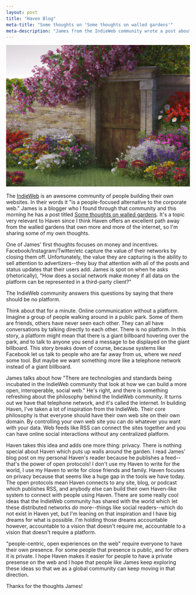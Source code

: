 ```yaml
---
layout: post
title: "Haven Blog"
meta-title: "Some thoughts on 'Some thoughts on walled gardens'"
meta-description: "James from the IndieWeb community wrote a post about Walled Gardens.  It's a great topic, and one that is particularly relevant to Haven's mission."
---
```

<img class="default" src="/assets/images/walled_garden.jpg" alt="A flower garden in front of a heavy wooden door in a stone wall" />

The [IndieWeb](https://indieweb.org/) is an awesome community of people building their own websites.  In their words it "is a people-focused alternative to the corporate web."  James is a blogger who I found through that community and this morning he has a post titled <a href="https://jamesg.blog/2022/06/07/walled-gardens/" class="u-in-reply-to">Some thoughts on walled gardens</a>.  It's a topic very relevant to Haven since I think Haven offers an excellent path away from the walled gardens that own more and more of the internet, so I'm sharing some of my own thoughts.

One of James' first thoughts focuses on money and incentives.  Facebook/Instagram/Twitter/etc capture the value of their networks by closing them off.  Unfortunately, the value they are capturing is the ability to sell attention to advertizers--they buy that attention with all of the posts and status updates that their users add.  James is spot on when he asks (rhetorically), "How does a social network make money if all data on the platform can be represented in a third-party client?"

The IndieWeb community answers this questions by saying that there should be no platform.  

Think about that for a minute.  Online communication without a platform.  Imagine a group of people walking around in a public park.  Some of them are friends, others have never seen each other.  They can all have conversations by talking directly to each other.  There is no platform.  In this story, a platform might mean that there is a giant billboard hovering over the park, and to talk to anyone you send a message to be displayed on the giant billboard.  This story breaks down of course, because systems like Facebook let us talk to people who are far away from us, where we _need_ some tool.  But maybe we want something more like a telephone network instead of a giant billboard.

James talks about how "There are technologies and standards being incubated in the IndieWeb community that look at how we can build a more open, interoperable, social web."  He's right, and there is something refreshing about the philosophy behind the IndieWeb community.  It turns out we have that telephone network, and it's called the internet.  In building Haven, I've taken a lot of inspiration from the IndieWeb.  Their core philosophy is that everyone should have their own web site on their own domain.  By controlling your own web site you can do whatever you want with your data.  Web feeds like RSS can connect the sites together and you can have online social interactions without any centralized platform.

Haven takes this idea and adds one more thing: privacy.  There is nothing special about Haven which puts up walls around the garden.  I read James' blog post on my personal Haven's reader because he publishes a feed--that's the power of open protocols!  I don't use my Haven to write for the world, I use my Haven to write for close friends and family.  Haven focuses on privacy because that seems like a huge gap in the tools we have today. The open protocols mean Haven connects to any site, blog, or podcast which publishes RSS, and anybody else can build their own Haven-like system to connect with people using Haven.  There are some really cool ideas that the IndieWeb community has shared with the world which let these distributed networks _do_ more--things like social readers--which do not exist in Haven yet, but I'm leaning on that inspiration and I have big dreams for what is possible.  I'm holding those dreams accountable however, accountable to a vision that doesn't require me, accountable to a vision that doesn't require a platform.

"people-centric, open experiences on the web" require everyone to have their own presence.  For some people that presence is public, and for others it is private.  I hope Haven makes it easier for people to have a private presense on the web and I hope that people like James keep exploring these ideas so that we as a global community can keep moving in that direction.

Thanks for the thoughts James!

